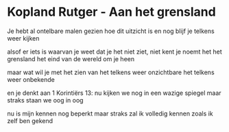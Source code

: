 # Kopland Rutger - Aan het grensland
Je hebt al ontelbare malen gezien
hoe dit uitzicht is en nog blijf je
telkens weer kijken
 
alsof er iets is waarvan je weet
dat je het niet ziet, niet kent
je noemt het het grensland
het eind van de wereld om je heen

maar wat wil je met het zien
van het telkens weer onzichtbare
het telkens weer onbekende
 
en je denkt aan 1 Korintiërs 13:
nu kijken we nog in een wazige spiegel
maar straks staan we oog in oog
 
nu is mijn kennen nog beperkt
maar straks zal ik volledig kennen
zoals ik zelf ben gekend